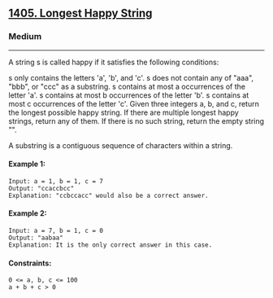 [1405. Longest Happy String](https://leetcode.com/problems/longest-happy-string/?envType=daily-question&envId=2024-10-16)
---------------------------------------------------------------------------------------------------------------------------------------------

### Medium
---------------------------------------------------------------------------------------------------------------------------------------------

A string s is called happy if it satisfies the following conditions:

s only contains the letters 'a', 'b', and 'c'.
s does not contain any of "aaa", "bbb", or "ccc" as a substring.
s contains at most a occurrences of the letter 'a'.
s contains at most b occurrences of the letter 'b'.
s contains at most c occurrences of the letter 'c'.
Given three integers a, b, and c, return the longest possible happy string. If there are multiple longest happy strings, return any of them. If there is no such string, return the empty string "".

A substring is a contiguous sequence of characters within a string.

#### Example 1:
```
Input: a = 1, b = 1, c = 7
Output: "ccaccbcc"
Explanation: "ccbccacc" would also be a correct answer.
```
#### Example 2:
```
Input: a = 7, b = 1, c = 0
Output: "aabaa"
Explanation: It is the only correct answer in this case.
```
#### Constraints:
```
0 <= a, b, c <= 100
a + b + c > 0
```
